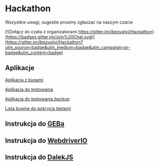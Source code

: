 # Hackathon

Wszystkie uwagi, sugestie prosimy zgłaszać na naszym czacie

[![Dołącz do czata z organizatorami  https://gitter.im/ibezuglyi/Hackathon](https://badges.gitter.im/Join%20Chat.svg)](https://gitter.im/ibezuglyi/Hackathon?utm_source=badge&utm_medium=badge&utm_campaign=pr-badge&utm_content=badge)



## Aplikacje
[Aplikacja z bugami](http://demo.mrbuggy2.testarena.pl/zaloguj)

[Aplikacja do testowania](https://testarena.pgs-soft.com/)

[Aplikacja do testowania _backup_](http://testarena.pl/demo)

[Lista bugów do pokrycia testami](http://mantis.testarena.pl/view_all_bug_page.php?filter=7636)

## Instrukcja do [GEBa](Geb/readme.md)
## Instrukcja do [WebdriverIO](WebdriverIO/readme.md)
## Instrukcja do [DalekJS](DalekJS/readme.md)
